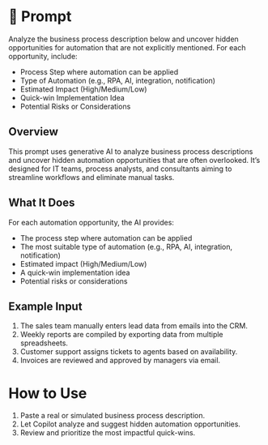 # 🚀 Prompt
Analyze the business process description below and uncover hidden opportunities for automation that are not explicitly mentioned. For each opportunity, include:
- Process Step where automation can be applied
- Type of Automation (e.g., RPA, AI, integration, notification)
- Estimated Impact (High/Medium/Low)
- Quick-win Implementation Idea
- Potential Risks or Considerations

## Overview
This prompt uses generative AI to analyze business process descriptions and uncover hidden automation opportunities that are often overlooked. It’s designed for IT teams, process analysts, and consultants aiming to streamline workflows and eliminate manual tasks.

## What It Does
For each automation opportunity, the AI provides:
- The process step where automation can be applied
- The most suitable type of automation (e.g., RPA, AI, integration, notification)
- Estimated impact (High/Medium/Low)
- A quick-win implementation idea
- Potential risks or considerations

## Example Input
1. The sales team manually enters lead data from emails into the CRM.
2. Weekly reports are compiled by exporting data from multiple spreadsheets.
3. Customer support assigns tickets to agents based on availability.
4. Invoices are reviewed and approved by managers via email.

# How to Use
1. Paste a real or simulated business process description.
2. Let Copilot analyze and suggest hidden automation opportunities.
3. Review and prioritize the most impactful quick-wins.
